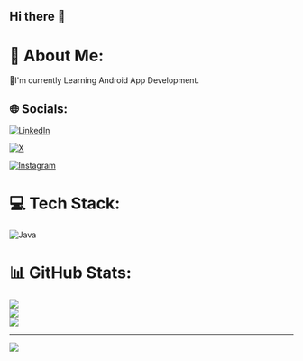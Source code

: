 ## Hi there 👋 
# 💫 About Me:
🍁I'm currently  Learning Android App Development.


## 🌐 Socials:
[![LinkedIn](https://img.shields.io/badge/LinkedIn-%230077B5.svg?logo=linkedin&logoColor=white)](https://linkedin.com/in/https://www.linkedin.com/in/vinay-kv-12b43632a/) 

[![X](https://img.shields.io/badge/X-black.svg?logo=X&logoColor=white)](https://x.com/@SimplyMe222024) 

[![Instagram](https://img.shields.io/badge/Instagram-%23E4405F.svg?logo=Instagram&logoColor=white)](https://instagram.com/vinay__gowda501) 



# 💻 Tech Stack:
![Java](https://img.shields.io/badge/java-%23ED8B00.svg?style=plastic&logo=openjdk&logoColor=white)
# 📊 GitHub Stats:
![](https://github-readme-stats.vercel.app/api?username=VINAY-Thunder&theme=monokai&hide_border=false&include_all_commits=true&count_private=true)<br/>
![](https://github-readme-streak-stats.herokuapp.com/?user=VINAY-Thunder&theme=monokai&hide_border=false)<br/>
![](https://github-readme-stats.vercel.app/api/top-langs/?username=VINAY-Thunder&theme=monokai&hide_border=false&include_all_commits=true&count_private=true&layout=compact)

---
[![](https://visitcount.itsvg.in/api?id=VINAY-Thunder&icon=0&color=0)](https://visitcount.itsvg.in)

<!-- Proudly created with GPRM ( https://gprm.itsvg.in ) -->
